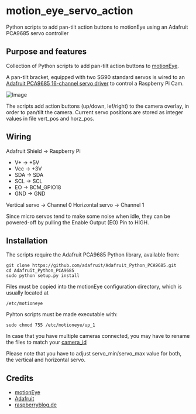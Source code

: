 # motion_eye_servo_action
Python scripts to add pan-tilt action buttons to motionEye using an Adafruit PCA9685 servo controller

## Purpose and features

Collection of Python scripts to add pan-tilt action buttons to [motionEye](https://github.com/ccrisan/motioneye/wiki).

A pan-tilt bracket, equipped with two SG90 standard servos is wired to an [Adafruit PCA9685 16-channel servo driver](https://learn.adafruit.com/adafruit-16-channel-servo-driver-with-raspberry-pi)
to control a Raspberry Pi Cam.

![Image](https://github.com/luetzel/motion_eye_servo_action/blob/master/pan-tilt.jpg)

The scripts add action buttons (up/down, lef/right) to the camera overlay, in order to pan/tilt the camera.
Current servo positions are stored as integer values in file vert_pos and horz_pos.

## Wiring

Adafruit Shield -> Raspberry Pi

* V+ -> +5V
* Vcc -> +3V
* SDA -> SDA
* SCL -> SCL
* EO -> BCM_GPIO18
* GND -> GND

Vertical servo -> Channel 0
Horizontal servo -> Channel 1

Since micro servos tend to make some noise when idle, they can be powered-off by
pulling the Enable Output (EO) Pin to HIGH.

## Installation

The scripts require the Adafruit PCA9685 Python library, available from:
```
git clone https://github.com/adafruit/Adafruit_Python_PCA9685.git
cd Adafruit_Python_PCA9685
sudo python setup.py install
```

Files must be copied into the motionEye configuration directory, which is usually located at

```
/etc/motioneye
```

Pyhton scripts must be made executable with:

```
sudo chmod 755 /etc/motioneye/up_1
```

In case that you have multiple cameras connected, you may have to rename the files to match your
[camera_id](https://github.com/ccrisan/motioneye/wiki/Action-Buttons)

Please note that you have to adjust servo_min/servo_max value for both, the vertical and horizontal
servo.

## Credits

* [motionEye](https://github.com/ccrisan/motioneye/wiki)
* [Adafruit](https://learn.adafruit.com/adafruit-16-channel-servo-driver-with-raspberry-pi)
* [raspberryblog.de](https://raspberryblog.de)
